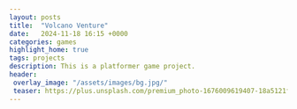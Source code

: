 ```yaml
---
layout: posts
title:  "Volcano Venture"
date:   2024-11-18 16:15 +0000
categories: games
highlight_home: true
tags: projects
description: This is a platformer game project.
header:
 overlay_image: "/assets/images/bg.jpg/"
 teaser: https://plus.unsplash.com/premium_photo-1676009619407-18a5121f9687?q=80&w=1770&auto=format&fit=crop&ixlib=rb-4.0.3&ixid=M3wxMjA3fDB8MHxwaG90by1wYWdlfHx8fGVufDB8fHx8fA%3D%3D
---
```


